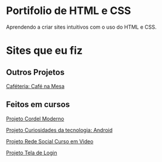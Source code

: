 # Portifolio de HTML e CSS
 
 Aprendendo a criar sites intuitivos com o uso do HTML e CSS.

 <h1>Sites que eu fiz</h1>

<h2> Outros Projetos</h2>

<a href="https://joseitalop.github.io/Cafeteria/"> Caféteria: Café na Mesa </a>


<h2> Feitos em cursos </h2>
<a href="https://joseitalop.github.io/Cordel/">Projeto Cordel Moderno</a>

<a href="https://joseitalop.github.io/Curiosidades-da-tecnologia-Desafio-android/">Projeto Curiosidades da tecnologia: Android</a>

<a href="https://joseitalop.github.io/Rede-social/"> Projeto Rede Social Curso em Video </a>

<a href="https://joseitalop.github.io/Tela-login/"> Projeto Tela de Login </a>
